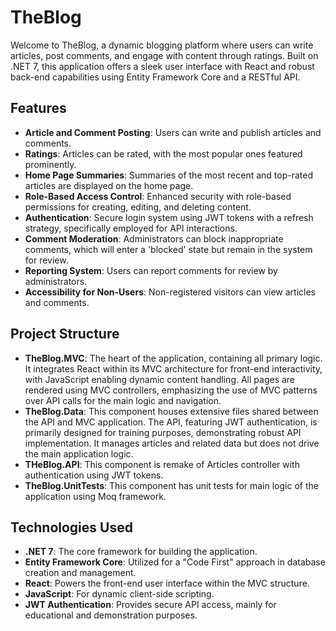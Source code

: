 # TheBlog

Welcome to TheBlog, a dynamic blogging platform where users can write articles, post comments, and engage with content through ratings. Built on .NET 7, this application offers a sleek user interface with React and robust back-end capabilities using Entity Framework Core and a RESTful API.

## Features

- **Article and Comment Posting**: Users can write and publish articles and comments.
- **Ratings**: Articles can be rated, with the most popular ones featured prominently.
- **Home Page Summaries**: Summaries of the most recent and top-rated articles are displayed on the home page.
- **Role-Based Access Control**: Enhanced security with role-based permissions for creating, editing, and deleting content.
- **Authentication**: Secure login system using JWT tokens with a refresh strategy, specifically employed for API interactions.
- **Comment Moderation**: Administrators can block inappropriate comments, which will enter a 'blocked' state but remain in the system for review.
- **Reporting System**: Users can report comments for review by administrators.
- **Accessibility for Non-Users**: Non-registered visitors can view articles and comments.

## Project Structure

- **TheBlog.MVC**: The heart of the application, containing all primary logic. It integrates React within its MVC architecture for front-end interactivity, with JavaScript enabling dynamic content handling. All pages are rendered using MVC controllers, emphasizing the use of MVC patterns over API calls for the main logic and navigation.
- **TheBlog.Data**: This component houses extensive files shared between the API and MVC application. The API, featuring JWT authentication, is primarily designed for training purposes, demonstrating robust API implementation. It manages articles and related data but does not drive the main application logic.
- **THeBlog.API**: This component is remake of Articles controller with authentication using JWT tokens.
- **TheBlog.UnitTests**: This component has unit tests for main logic of the application using Moq framework.

## Technologies Used

- **.NET 7**: The core framework for building the application.
- **Entity Framework Core**: Utilized for a "Code First" approach in database creation and management.
- **React**: Powers the front-end user interface within the MVC structure.
- **JavaScript**: For dynamic client-side scripting.
- **JWT Authentication**: Provides secure API access, mainly for educational and demonstration purposes.
